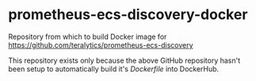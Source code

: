 # prometheus-ecs-discovery-docker
Repository from which to build Docker image for https://github.com/teralytics/prometheus-ecs-discovery

This repository exists only because the above GitHub repository hasn't been setup to automatically build it's *Dockerfile* into DockerHub.
